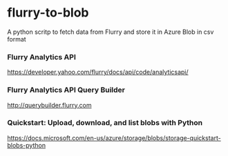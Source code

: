 # flurry-to-blob

A python scritp to fetch data from Flurry and store it in Azure Blob in csv format


### Flurry Analytics API
https://developer.yahoo.com/flurry/docs/api/code/analyticsapi/


### Flurry Analytics API Query Builder
http://querybuilder.flurry.com


### Quickstart: Upload, download, and list blobs with Python
https://docs.microsoft.com/en-us/azure/storage/blobs/storage-quickstart-blobs-python



